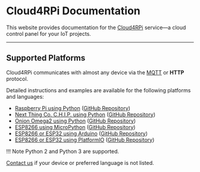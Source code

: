 # Cloud4RPi Documentation

This website provides documentation for the [Cloud4RPi](https://cloud4rpi.io/) service&mdash;a cloud control panel for your IoT projects.

---

## Supported Platforms

Cloud4RPi communicates with almost any device via the [MQTT](https://en.wikipedia.org/wiki/MQTT) or **HTTP** protocol. 

Detailed instructions and examples are available for the following platforms and languages:

- [Raspberry Pi using Python](/start/rpi/) ([GitHub Repository](https://github.com/cloud4rpi/cloud4rpi-raspberrypi-python))
- [Next Thing Co. C.H.I.P. using Python](/start/chip/) ([GitHub Repository](https://github.com/cloud4rpi/cloud4rpi-chip-python))
- [Onion Omega2 using Python](/start/o2/) ([GitHub Repository](https://github.com/cloud4rpi/cloud4rpi-omega2-python))
- [ESP8266 using MicroPython](/start/esp8266-upy/) ([GitHub Repository](https://github.com/cloud4rpi/cloud4rpi-esp8266-micropython))
- [ESP8266 or ESP32 using Arduino](/start/esp-ino/) ([GitHub Repository](https://github.com/cloud4rpi/cloud4rpi-esp-arduino))
- [ESP8266 or ESP32 using PlatformIO](/start/esp-pio/) ([GitHub Repository](https://github.com/cloud4rpi/cloud4rpi-esp-arduino))

!!! Note
    Python 2 and Python 3 are supported.

[Contact us](https://cloud4rpi.answerdesk.io/) if your device or preferred language is not listed.
